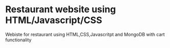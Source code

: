 # Restaurant website using HTML/Javascript/CSS
 Webiste for restaurant using HTML,CSS,Javascritpt and MongoDB with cart functionality
